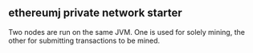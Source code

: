 ## ethereumj private network starter

Two nodes are run on the same JVM. One is used for solely mining, the other for submitting transactions to be mined.
